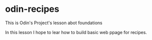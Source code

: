 # odin-recipes

This is Odin's Project's lesson abot foundations

In this lesson I hope to lear how to build basic web ppage for recipes.